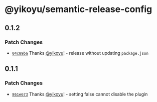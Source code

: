 # @yikoyu/semantic-release-config

## 0.1.2

### Patch Changes

- [`04c89ba`](https://github.com/yikoyu/unconfig/commit/04c89ba9d0ed5a22930edbea5dc47ba867737a7d) Thanks [@yikoyu](https://github.com/yikoyu)! - release without updating `package.json`

## 0.1.1

### Patch Changes

- [`861e673`](https://github.com/yikoyu/unconfig/commit/861e673556863930c8a287e62b33878e60c3fea1) Thanks [@yikoyu](https://github.com/yikoyu)! - setting false cannot disable the plugin
